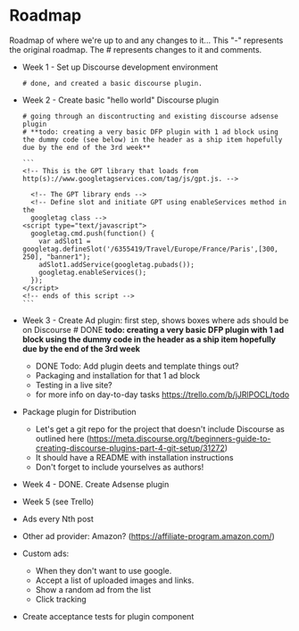 # Roadmap

Roadmap of where we're up to and any changes to it...
This "-" represents the original roadmap.  The # represents changes to it and comments.

- Week 1 - Set up Discourse development environment

      # done, and created a basic discourse plugin.

- Week 2 - Create basic "hello world" Discourse plugin

      # going through an discontructing and existing discourse adsense plugin
      # **todo: creating a very basic DFP plugin with 1 ad block using the dummy code (see below) in the header as a ship item hopefully due by the end of the 3rd week**
      
      ```
      <!-- This is the GPT library that loads from http(s)://www.googletagservices.com/tag/js/gpt.js. -->
  	<script type="text/javascript">
		  var googletag = googletag || {};
		  googletag.cmd = googletag.cmd || [];
		  (function() {
		    var gads = document.createElement("script");
		    gads.async = true;
		    gads.type = "text/javascript";
		    var useSSL = "https:" == document.location.protocol;
		    gads.src = (useSSL ? "https:" : "http:") + "//www.googletagservices.com/tag/js/gpt.js";
		    var node =document.getElementsByTagName("script")[0];
		    node.parentNode.insertBefore(gads, node);
		   })();
		</script>
		<!-- The GPT library ends -->
		<!-- Define slot and initiate GPT using enableServices method in the 
		googletag class -->
	  <script type="text/javascript">
	    googletag.cmd.push(function() {
	      var adSlot1 = googletag.defineSlot('/6355419/Travel/Europe/France/Paris',[300, 250], "banner1");
	      adSlot1.addService(googletag.pubads());
	      googletag.enableServices();
	    });
	  </script>
	  <!-- ends of this script -->
      ```
      
- Week 3 - Create Ad plugin: first step, shows boxes where ads should be on Discourse
      # DONE **todo: creating a very basic DFP plugin with 1 ad block using the dummy code in the header as a ship item hopefully due by the end of the 3rd week**
	- DONE Todo: Add plugin deets and template things out?
	- 	Packaging and installation for that 1 ad block
	- 	Testing in a live site? 
	- 	for more info on day-to-day tasks https://trello.com/b/jJRlPOCL/todo

- Package plugin for Distribution
  - Let's get a git repo for the project that doesn't include Discourse as outlined here (https://meta.discourse.org/t/beginners-guide-to-creating-discourse-plugins-part-4-git-setup/31272)
  - It should have a README with installation instructions
  - Don't forget to include yourselves as authors!
  
- Week 4 - DONE. Create Adsense plugin

- Week 5 (see Trello)

- Ads every Nth post
 
- Other ad provider: Amazon? (https://affiliate-program.amazon.com/)

- Custom ads:
  - When they don't want to use google.
  - Accept a list of uploaded images and links.
  - Show a random ad from the list
  - Click tracking

- Create acceptance tests for plugin component




